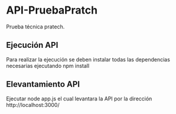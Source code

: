 # API-PruebaPratch

Prueba técnica pratech.

## Ejecución API 

Para realizar la ejecución se deben instalar todas las dependencias necesarias ejecutando npm install
## Elevantamiento API

Ejecutar node app.js el cual levantara la API por la dirección http://localhost:3000/
